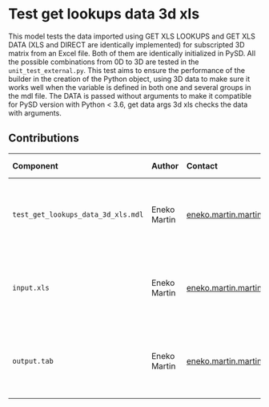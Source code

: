 Test get lookups data 3d xls
============================

This model tests the data imported using GET XLS LOOKUPS and GET XLS DATA (XLS and DIRECT are identically implemented) for subscripted 3D matrix from an Excel file. Both of them are identically initialized in PySD. All the possible combinations from 0D to 3D are tested in the `unit_test_external.py`. This test aims to ensure the performance of the builder in the creation of the Python object, using 3D data to make sure it works well when the variable is defined in both one and several groups in the mdl file. The DATA is passed without arguments to make it compatible for PySD version with Python < 3.6, get data args 3d xls checks the data with arguments. 


Contributions
-------------

| Component                           | Author          | Contact                         | Date    | Software Version                                      |
|:----------------------------------- |:--------------- |:------------------------------- |:-------- |:---------------------------------------------------- |
| `test_get_lookups_data_3d_xls.mdl`  | Eneko Martin    | eneko.martin.martinez@gmail.com | 11/18/20 | Vensim DSS for Windows 7.3.4 single precision (x32)  |
| `input.xls`                         | Eneko Martin    | eneko.martin.martinez@gmail.com | 11/18/20 | Vensim DSS for Windows 7.3.4 single precision (x32)  |
| `output.tab `                       | Eneko Martin    | eneko.martin.martinez@gmail.com | 11/18/20 | Vensim DSS for Windows 7.3.4 single precision (x32)  |
